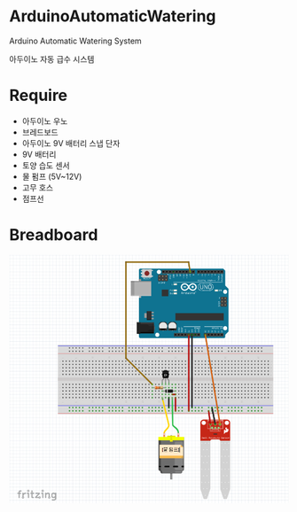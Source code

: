 # ArduinoAutomaticWatering
Arduino Automatic Watering System

아두이노 자동 급수 시스템

# Require
- 아두이노 우노
- 브레드보드
- 아두이노 9V 배터리 스냅 단자
- 9V 배터리
- 토양 습도 센서
- 물 펌프 (5V~12V)
- 고무 호스
- 점프선

# Breadboard
![Alt text](breadboard.png?raw=true "Breadboard")
